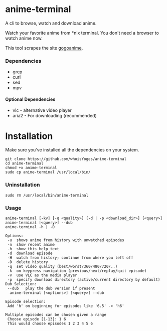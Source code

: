 # anime-terminal

A cli to browse, watch and download anime.

Watch your favorite anime from *nix terminal. You don't need a browser to watch anime now.

This tool scrapes the site [gogoanime](https://gogoanime.cm).

### Dependencies
- grep
- curl
- sed
- mpv

#### Optional Dependencies
- vlc - alternative video player
- aria2 - For downloading (recommended)

# Installation
Make sure you've installed all the dependencies on your system.
```
git clone https://github.com/whoisYoges/anime-terminal
cd anime-terminal
chmod +x anime-terminal
sudo cp anime-terminal /usr/local/bin/
```
### Uninstallation
```
sudo rm /usr/local/bin/anime-terminal
```
### Usage
```
anime-terminal [-kv] [-q <quality>] [-d | -p <download_dir>] [<query>]
anime-terminal [<query>] --dub
anime-terminal -h | -D

Options:
 -u	 shows anime from history with unwatched episodes
 -n	 show recent anime
 -h	 show this help text
 -d	 download episode
 -H	 watch from history; continue from where you left off
 -D	 delete history
 -q	 set video quality (best/worst/360/480/720/..)
 -k	 on keypress navigation (previous/next/replay/quit episode)
 -v	 use VLC as the media player
 -p	 specify download directory (active/current directory by default)
Dub Selection:
 --dub	 play the dub version if present
  anime-terminal [<options>] [<query>] --dub

Episode selection:
 Add 'h' on beginning for episodes like '6.5' -> 'h6'
 
Multiple episodes can be chosen given a range
 Choose episode [1-13]: 1 6
 This would choose episodes 1 2 3 4 5 6
```
